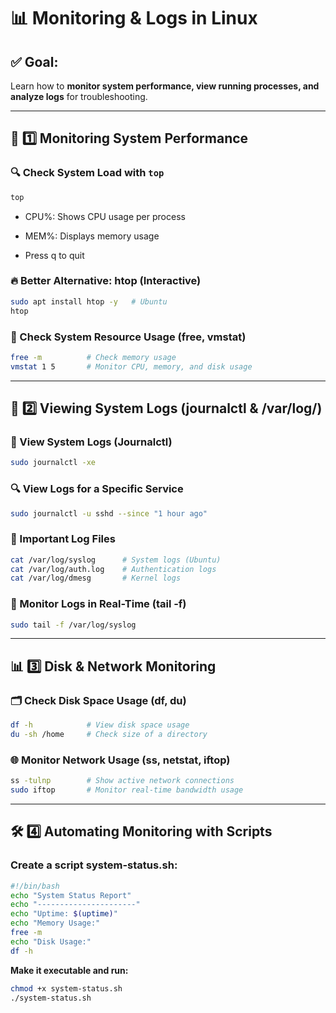 # 📊 Monitoring & Logs in Linux

## ✅ Goal:
Learn how to **monitor system performance, view running processes, and analyze logs** for troubleshooting.

---

## 📌 1️⃣ Monitoring System Performance

### 🔍 Check System Load with `top`
```bash
top
```
- CPU%: Shows CPU usage per process

- MEM%: Displays memory usage

- Press q to quit

### 🔥 Better Alternative: htop (Interactive)
```bash
sudo apt install htop -y   # Ubuntu
htop
```
### 🚀 Check System Resource Usage (free, vmstat)
```bash
free -m          # Check memory usage
vmstat 1 5       # Monitor CPU, memory, and disk usage
```
---
## 📁 2️⃣ Viewing System Logs (journalctl & /var/log/)
### 📖 View System Logs (Journalctl)
```bash
sudo journalctl -xe
```
### 🔍 View Logs for a Specific Service
```bash
sudo journalctl -u sshd --since "1 hour ago"
```
### 📄 Important Log Files
```bash
cat /var/log/syslog      # System logs (Ubuntu)
cat /var/log/auth.log    # Authentication logs
cat /var/log/dmesg       # Kernel logs
```
### 🚀 Monitor Logs in Real-Time (tail -f)
```bash
sudo tail -f /var/log/syslog
```
---
## 📊 3️⃣ Disk & Network Monitoring
### 🗂️ Check Disk Space Usage (df, du)
```bash
df -h            # View disk space usage
du -sh /home     # Check size of a directory
```
### 🌐 Monitor Network Usage (ss, netstat, iftop)
```bash
ss -tulnp        # Show active network connections
sudo iftop       # Monitor real-time bandwidth usage
```
---
## 🛠️ 4️⃣ Automating Monitoring with Scripts
### Create a script system-status.sh:
```bash
#!/bin/bash
echo "System Status Report"
echo "----------------------"
echo "Uptime: $(uptime)"
echo "Memory Usage:"
free -m
echo "Disk Usage:"
df -h
```
**Make it executable and run:**
```bash
chmod +x system-status.sh
./system-status.sh
```


